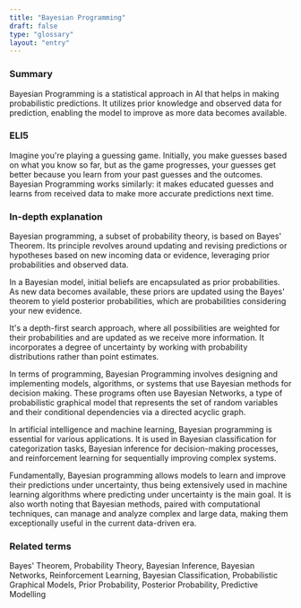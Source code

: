 ```yaml
---
title: "Bayesian Programming"
draft: false
type: "glossary"
layout: "entry"
---
```


### Summary
Bayesian Programming is a statistical approach in AI that helps in making probabilistic predictions. It utilizes prior knowledge and observed data for prediction, enabling the model to improve as more data becomes available.

### ELI5
Imagine you're playing a guessing game. Initially, you make guesses based on what you know so far, but as the game progresses, your guesses get better because you learn from your past guesses and the outcomes. Bayesian Programming works similarly: it makes educated guesses and learns from received data to make more accurate predictions next time.

### In-depth explanation
Bayesian programming, a subset of probability theory, is based on Bayes' Theorem. Its principle revolves around updating and revising predictions or hypotheses based on new incoming data or evidence, leveraging prior probabilities and observed data.

In a Bayesian model, initial beliefs are encapsulated as prior probabilities. As new data becomes available, these priors are updated using the Bayes' theorem to yield posterior probabilities, which are probabilities considering your new evidence. 

It's a depth-first search approach, where all possibilities are weighted for their probabilities and are updated as we receive more information. It incorporates a degree of uncertainty by working with probability distributions rather than point estimates.

In terms of programming, Bayesian Programming involves designing and implementing models, algorithms, or systems that use Bayesian methods for decision making. These programs often use Bayesian Networks, a type of probabilistic graphical model that represents the set of random variables and their conditional dependencies via a directed acyclic graph.

In artificial intelligence and machine learning, Bayesian programming is essential for various applications. It is used in Bayesian classification for categorization tasks, Bayesian inference for decision-making processes, and reinforcement learning for sequentially improving complex systems.

Fundamentally, Bayesian programming allows models to learn and improve their predictions under uncertainty, thus being extensively used in machine learning algorithms where predicting under uncertainty is the main goal. It is also worth noting that Bayesian methods, paired with computational techniques, can manage and analyze complex and large data, making them exceptionally useful in the current data-driven era.

### Related terms
Bayes' Theorem, Probability Theory, Bayesian Inference, Bayesian Networks, Reinforcement Learning, Bayesian Classification, Probabilistic Graphical Models, Prior Probability, Posterior Probability, Predictive Modelling

